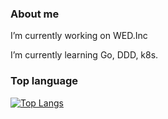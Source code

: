 ### About me 
I’m currently working on WED.Inc

I’m currently learning Go, DDD, k8s.


### Top language
[![Top Langs](https://github-readme-stats.vercel.app/api/top-langs/?username=TonoFumi)](https://github.com/anuraghazra/github-readme-stats)


<!--
**TonoFumi/TonoFumi** is a ✨ _special_ ✨ repository because its `README.md` (this file) appears on your GitHub profile.

Here are some ideas to get you started:
- 👯 I’m looking to collaborate on ...
- 🤔 I’m looking for help with ...
- 💬 Ask me about ...
- 📫 How to reach me: ...
- 😄 Pronouns: ...
- ⚡ Fun fact: ...
-->
